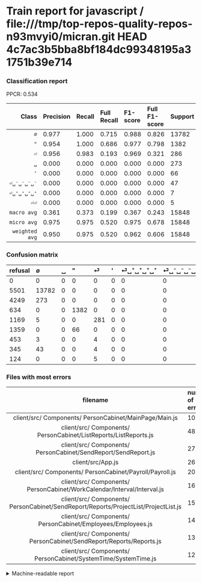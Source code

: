 # Train report for javascript / file:///tmp/top-repos-quality-repos-n93mvyi0/micran.git HEAD 4c7ac3b5bba8bf184dc99348195a31751b39e714

### Classification report

PPCR: 0.534

| Class | Precision | Recall | Full Recall | F1-score | Full F1-score | Support | Full Support | PPCR |
|------:|:----------|:-------|:------------|:---------|:---------|:--------|:-------------|:-----|
| `∅` | 0.977| 1.000| 0.715| 0.988| 0.826| 13782| 19283| 0.715 |
| `"` | 0.954| 1.000| 0.686| 0.977| 0.798| 1382| 2016| 0.686 |
| `⏎` | 0.956| 0.983| 0.193| 0.969| 0.321| 286| 1455| 0.197 |
| `␣` | 0.000| 0.000| 0.000| 0.000| 0.000| 273| 4522| 0.060 |
| `'` | 0.000| 0.000| 0.000| 0.000| 0.000| 66| 1425| 0.046 |
| `⏎␣⁻␣⁻␣⁻␣⁻` | 0.000| 0.000| 0.000| 0.000| 0.000| 47| 392| 0.120 |
| `⏎␣⁺␣⁺␣⁺␣⁺` | 0.000| 0.000| 0.000| 0.000| 0.000| 7| 460| 0.015 |
| `⏎⏎` | 0.000| 0.000| 0.000| 0.000| 0.000| 5| 129| 0.039 |
| `macro avg` | 0.361| 0.373| 0.199| 0.367| 0.243| 15848| 29682| 0.534 |
| `micro avg` | 0.975| 0.975| 0.520| 0.975| 0.678| 15848| 29682| 0.534 |
| `weighted avg` | 0.950| 0.975| 0.520| 0.962| 0.606| 15848| 29682| 0.534 |

### Confusion matrix

|refusal|  ∅| ␣| "| ⏎| '| ⏎␣⁺␣⁺␣⁺␣⁺| ⏎␣⁻␣⁻␣⁻␣⁻| ⏎⏎| 
|:---|:---|:---|:---|:---|:---|:---|:---|:---|
|0 |0 |0 |0 |0 |0 |0 |0 |0 |
|5501 |13782 |0 |0 |0 |0 |0 |0 |0 |
|4249 |273 |0 |0 |0 |0 |0 |0 |0 |
|634 |0 |0 |1382 |0 |0 |0 |0 |0 |
|1169 |5 |0 |0 |281 |0 |0 |0 |0 |
|1359 |0 |0 |66 |0 |0 |0 |0 |0 |
|453 |3 |0 |0 |4 |0 |0 |0 |0 |
|345 |43 |0 |0 |4 |0 |0 |0 |0 |
|124 |0 |0 |0 |5 |0 |0 |0 |0 |

### Files with most errors

| filename | number of errors|
|:----:|:-----|
| client/src/ Components/ PersonCabinet/MainPage/Main.js | 106 |
| client/src/ Components/ PersonCabinet/ListReports/ListReports.js | 48 |
| client/src/ Components/ PersonCabinet/SendReport/SendReport.js | 27 |
| client/src/App.js | 26 |
| client/src/ Components/ PersonCabinet/Payroll/Payroll.js | 20 |
| client/src/ Components/ PersonCabinet/WorkCalendar/Interval/Interval.js | 16 |
| client/src/ Components/ PersonCabinet/SendReport/Reports/ProjectList/ProjectList.js | 15 |
| client/src/ Components/ PersonCabinet/Employees/Employees.js | 14 |
| client/src/ Components/ PersonCabinet/SendReport/Reports/Reports.js | 13 |
| client/src/ Components/ PersonCabinet/SystemTime/SystemTime.js | 12 |

<details>
    <summary>Machine-readable report</summary>
```json
{
  "cl_report": {"\"": {"f1-score": 0.976678445229682, "precision": 0.9544198895027625, "recall": 1.0, "support": 1382}, "\u0027": {"f1-score": 0.0, "precision": 0.0, "recall": 0.0, "support": 66}, "macro avg": {"f1-score": 0.366753257787368, "precision": 0.36090415663058645, "recall": 0.3728146853146853, "support": 15848}, "micro avg": {"f1-score": 0.9745709237758707, "precision": 0.9745709237758707, "recall": 0.9745709237758707, "support": 15848}, "weighted avg": {"f1-score": 0.9621892888103444, "precision": 0.9501390691815741, "recall": 0.9745709237758707, "support": 15848}, "\u2205": {"f1-score": 0.9883820998278829, "precision": 0.9770310506167589, "recall": 1.0, "support": 13782}, "\u23ce": {"f1-score": 0.9689655172413794, "precision": 0.95578231292517, "recall": 0.9825174825174825, "support": 286}, "\u23ce\u23ce": {"f1-score": 0.0, "precision": 0.0, "recall": 0.0, "support": 5}, "\u23ce\u2423\u207a\u2423\u207a\u2423\u207a\u2423\u207a": {"f1-score": 0.0, "precision": 0.0, "recall": 0.0, "support": 7}, "\u23ce\u2423\u207b\u2423\u207b\u2423\u207b\u2423\u207b": {"f1-score": 0.0, "precision": 0.0, "recall": 0.0, "support": 47}, "\u2423": {"f1-score": 0.0, "precision": 0.0, "recall": 0.0, "support": 273}},
  "cl_report_full": {"\"": {"f1-score": 0.7979214780600462, "precision": 0.9544198895027625, "recall": 0.685515873015873, "support": 2016}, "\u0027": {"f1-score": 0.0, "precision": 0.0, "recall": 0.0, "support": 1425}, "macro avg": {"f1-score": 0.2430986620352718, "precision": 0.36090415663058645, "recall": 0.1991707292028152, "support": 29682}, "micro avg": {"f1-score": 0.6784537667471997, "precision": 0.9745709237758707, "recall": 0.520349033084024, "support": 29682}, "weighted avg": {"f1-score": 0.6062614881382364, "precision": 0.7464073684922395, "recall": 0.520349033084024, "support": 29682}, "\u2205": {"f1-score": 0.8255413459522597, "precision": 0.9770310506167589, "recall": 0.7147228128403257, "support": 19283}, "\u23ce": {"f1-score": 0.3213264722698685, "precision": 0.95578231292517, "recall": 0.19312714776632303, "support": 1455}, "\u23ce\u23ce": {"f1-score": 0.0, "precision": 0.0, "recall": 0.0, "support": 129}, "\u23ce\u2423\u207a\u2423\u207a\u2423\u207a\u2423\u207a": {"f1-score": 0.0, "precision": 0.0, "recall": 0.0, "support": 460}, "\u23ce\u2423\u207b\u2423\u207b\u2423\u207b\u2423\u207b": {"f1-score": 0.0, "precision": 0.0, "recall": 0.0, "support": 392}, "\u2423": {"f1-score": 0.0, "precision": 0.0, "recall": 0.0, "support": 4522}},
  "ppcr": 0.5339262852907486
}
```
</details>
